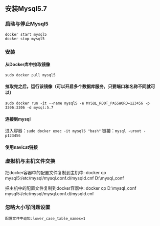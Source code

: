 ## 安装Mysql5.7 
### 启动与停止Mysql5

```
docker start mysql5
docker stop mysql5
```

### 安装
#### 从Docker库中拉取镜像

`sudo docker pull mysql5`

#### 拉取完之后，运行该镜像（**可以开启多个数据库服务，只要端口和名称不同就可以**）

`sudo docker run -it --name mysql5 -e MYSQL_ROOT_PASSWORD=123456 -p 3306:3306 -d mysql:5.7`

#### 连接到mysql

进入容器：`sudo docker exec -it mysql5 "bash"`
链接：`mysql -uroot -p123456`

#### 使用navicat链接


### 虚拟机与主机文件交换
把docker容器中的配置文件复制到主机中: docker cp mysql5:/etc/mysql/mysql.conf.d/mysqld.cnf D:\mysql_conf

把主机中的配置文件复制到docker容器中: docker cp D:\mysql_conf mysql5:/etc/mysql/mysql.conf.d/mysqld.cnf

### 忽略大小写问题设置
	配置文件中追加:lower_case_table_names=1
